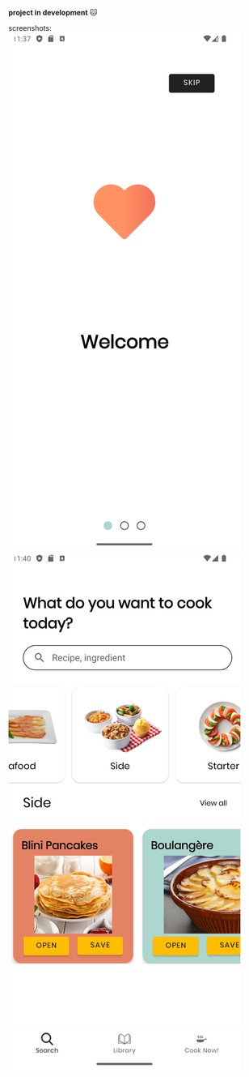 **project in development** :cat:

screenshots:
![](/screens/on_boarding.png)
![](/screens/search.png)
